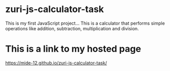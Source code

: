 # zuri-js-calculator-task
This is my first JavaScript project... This is a calculator that performs simple operations like addition, subtraction, multiplication and division.

# This is a link to my hosted page 
https://mide-12.github.io/zuri-js-calculator-task/

 

